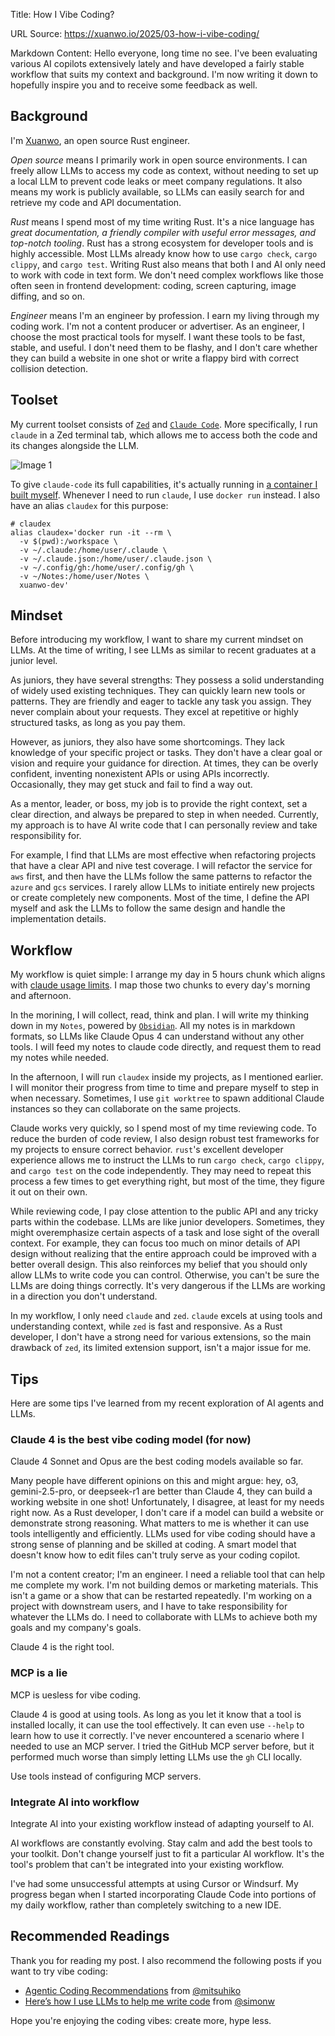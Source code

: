 Title: How I Vibe Coding?

URL Source: https://xuanwo.io/2025/03-how-i-vibe-coding/

Markdown Content:
Hello everyone, long time no see. I've been evaluating various AI copilots extensively lately and have developed a fairly stable workflow that suits my context and background. I'm now writing it down to hopefully inspire you and to receive some feedback as well.

Background
----------

I'm [Xuanwo](https://github.com/Xuanwo/), an open source Rust engineer.

_Open source_ means I primarily work in open source environments. I can freely allow LLMs to access my code as context, without needing to set up a local LLM to prevent code leaks or meet company regulations. It also means my work is publicly available, so LLMs can easily search for and retrieve my code and API documentation.

_Rust_ means I spend most of my time writing Rust. It's a nice language has _great documentation, a friendly compiler with useful error messages, and top-notch tooling_. Rust has a strong ecosystem for developer tools and is highly accessible. Most LLMs already know how to use `cargo check`, `cargo clippy`, and `cargo test`. Writing Rust also means that both I and AI only need to work with code in text form. We don't need complex workflows like those often seen in frontend development: coding, screen capturing, image diffing, and so on.

_Engineer_ means I'm an engineer by profession. I earn my living through my coding work. I'm not a content producer or advertiser. As an engineer, I choose the most practical tools for myself. I want these tools to be fast, stable, and useful. I don't need them to be flashy, and I don't care whether they can build a website in one shot or write a flappy bird with correct collision detection.

Toolset
-------

My current toolset consists of [`Zed`](https://github.com/zed-industries/zed) and [`Claude Code`](https://github.com/anthropics/claude-code). More specifically, I run `claude` in a Zed terminal tab, which allows me to access both the code and its changes alongside the LLM.

![Image 1](https://xuanwo.io/2025/03-how-i-vibe-coding/claude-code-in-zed.png)

To give `claude-code` its full capabilities, it's actually running in [a container I built myself](https://gist.github.com/Xuanwo/68e04e11949d130a6a579d8eeb6c6a03). Whenever I need to run `claude`, I use `docker run` instead. I also have an alias `claudex` for this purpose:

```
# claudex
alias claudex='docker run -it --rm \
  -v $(pwd):/workspace \
  -v ~/.claude:/home/user/.claude \
  -v ~/.claude.json:/home/user/.claude.json \
  -v ~/.config/gh:/home/user/.config/gh \
  -v ~/Notes:/home/user/Notes \
  xuanwo-dev'
```

Mindset
-------

Before introducing my workflow, I want to share my current mindset on LLMs. At the time of writing, I see LLMs as similar to recent graduates at a junior level.

As juniors, they have several strengths: They possess a solid understanding of widely used existing techniques. They can quickly learn new tools or patterns. They are friendly and eager to tackle any task you assign. They never complain about your requests. They excel at repetitive or highly structured tasks, as long as you pay them.

However, as juniors, they also have some shortcomings. They lack knowledge of your specific project or tasks. They don't have a clear goal or vision and require your guidance for direction. At times, they can be overly confident, inventing nonexistent APIs or using APIs incorrectly. Occasionally, they may get stuck and fail to find a way out.

As a mentor, leader, or boss, my job is to provide the right context, set a clear direction, and always be prepared to step in when needed. Currently, my approach is to have AI write code that I can personally review and take responsibility for.

For example, I find that LLMs are most effective when refactoring projects that have a clear API and nive test coverage. I will refactor the service for `aws` first, and then have the LLMs follow the same patterns to refactor the `azure` and `gcs` services. I rarely allow LLMs to initiate entirely new projects or create completely new components. Most of the time, I define the API myself and ask the LLMs to follow the same design and handle the implementation details.

Workflow
--------

My workflow is quiet simple: I arrange my day in 5 hours chunk which aligns with [claude usage limits](https://support.anthropic.com/en/articles/11014257-about-claude-s-max-plan-usage). I map those two chunks to every day's morning and afternoon.

In the morining, I will collect, read, think and plan. I will write my thinking down in my `Notes`, powered by [`Obsidian`](https://obsidian.md/). All my notes is in markdown formats, so LLMs like Claude Opus 4 can understand without any other tools. I will feed my notes to claude code directly, and request them to read my notes while needed.

In the afternoon, I will run `claudex` inside my projects, as I mentioned earlier. I will monitor their progress from time to time and prepare myself to step in when necessary. Sometimes, I use `git worktree` to spawn additional Claude instances so they can collaborate on the same projects.

Claude works very quickly, so I spend most of my time reviewing code. To reduce the burden of code review, I also design robust test frameworks for my projects to ensure correct behavior. `rust`'s excellent developer experience allows me to instruct the LLMs to run `cargo check`, `cargo clippy`, and `cargo test` on the code independently. They may need to repeat this process a few times to get everything right, but most of the time, they figure it out on their own.

While reviewing code, I pay close attention to the public API and any tricky parts within the codebase. LLMs are like junior developers. Sometimes, they might overemphasize certain aspects of a task and lose sight of the overall context. For example, they can focus too much on minor details of API design without realizing that the entire approach could be improved with a better overall design. This also reinforces my belief that you should only allow LLMs to write code you can control. Otherwise, you can't be sure the LLMs are doing things correctly. It's very dangerous if the LLMs are working in a direction you don't understand.

In my workflow, I only need `claude` and `zed`. `claude` excels at using tools and understanding context, while `zed` is fast and responsive. As a Rust developer, I don't have a strong need for various extensions, so the main drawback of `zed`, its limited extension support, isn't a major issue for me.

Tips
----

Here are some tips I've learned from my recent exploration of AI agents and LLMs.

### Claude 4 is the best vibe coding model (for now)

Claude 4 Sonnet and Opus are the best coding models available so far.

Many people have different opinions on this and might argue: hey, o3, gemini-2.5-pro, or deepseek-r1 are better than Claude 4, they can build a working website in one shot! Unfortunately, I disagree, at least for my needs right now. As a Rust developer, I don't care if a model can build a website or demonstrate strong reasoning. What matters to me is whether it can use tools intelligently and efficiently. LLMs used for vibe coding should have a strong sense of planning and be skilled at coding. A smart model that doesn't know how to edit files can't truly serve as your coding copilot.

I'm not a content creator; I'm an engineer. I need a reliable tool that can help me complete my work. I'm not building demos or marketing materials. This isn't a game or a show that can be restarted repeatedly. I'm working on a project with downstream users, and I have to take responsibility for whatever the LLMs do. I need to collaborate with LLMs to achieve both my goals and my company's goals.

Claude 4 is the right tool.

### MCP is a lie

MCP is uesless for vibe coding.

Claude 4 is good at using tools. As long as you let it know that a tool is installed locally, it can use the tool effectively. It can even use `--help` to learn how to use it correctly. I've never encountered a scenario where I needed to use an MCP server. I tried the GitHub MCP server before, but it performed much worse than simply letting LLMs use the `gh` CLI locally.

Use tools instead of configuring MCP servers.

### Integrate AI into workflow

Integrate AI into your existing workflow instead of adapting yourself to AI.

AI workflows are constantly evolving. Stay calm and add the best tools to your toolkit. Don't change yourself just to fit a particular AI workflow. It's the tool's problem that can't be integrated into your existing workflow.

I've had some unsuccessful attempts at using Cursor or Windsurf. My progress began when I started incorporating Claude Code into portions of my daily workflow, rather than completely switching to a new IDE.

Recommended Readings
--------------------

Thank you for reading my post. I also recommend the following posts if you want to try vibe coding:

*   [Agentic Coding Recommendations](https://lucumr.pocoo.org/2025/6/12/agentic-coding/) from [@mitsuhiko](https://x.com/mitsuhiko)
*   [Here’s how I use LLMs to help me write code](https://simonwillison.net/2025/Mar/11/using-llms-for-code/) from [@simonw](https://x.com/simonw)

Hope you're enjoying the coding vibes: create more, hype less.
